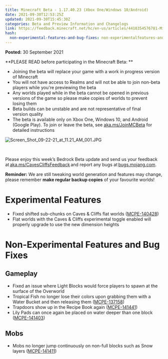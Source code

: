 ```yaml
---
title: Minecraft Beta - 1.17.40.23 (Xbox One/Windows 10/Android)
date: 2021-09-30T12:53:25Z
updated: 2021-09-30T15:45:30Z
categories: Beta and Preview Information and Changelogs
link: https://feedback.minecraft.net/hc/en-us/articles/4410354576781-Minecraft-Beta-1-17-40-23-Xbox-One-Windows-10-Android
hash:
  non-experimental-features-and-bug-fixes: non-experimentalfeatures-and-bug-fixes
---
```


**Posted:** 30 September 2021

**PLEASE READ before participating in the Minecraft Beta: **

- Joining the beta will replace your game with a work in progress version of Minecraft 
- You will not have access to Realms and will not be able to join non-beta players while you're previewing the beta
- Any worlds played while in the beta cannot be opened in previous versions of the game so please make copies of worlds to prevent losing them 
- Beta builds can be unstable and are not representative of final version quality 
- The beta is available only on Xbox One, Windows 10, and Android (Google Play). To join or leave the beta, see [aka.ms/JoinMCBeta](https://aka.ms/JoinMCBeta) for detailed instructions

![Screen_Shot_09-22-21_at_11.21_AM_001.JPG](https://feedback.minecraft.net/hc/article_attachments/4410349650573/Screen_Shot_09-22-21_at_11.21_AM_001.JPG)

 

Please enjoy this week’s Bedrock Beta update and send us your feedback at [aka.ms/CavesCliffsFeedback](http://aka.ms/CavesCliffsFeedback) and report any bugs at [bugs.mojang.com](http://bugs.mojang.com/).  

**Reminder:** We are still tweaking world generation and features may change, please remember **make regular backup copies** of your favourite worlds! 

# **Experimental Features** 

- Fixed shifted sub-chunks on Caves & Cliffs flat worlds ([MCPE-140428](https://bugs.mojang.com/browse/MCPE-140428))
- Flat worlds with the Caves & Cliffs experimental toggle enabled will properly upgrade to use the new dimension heights 

# **Non-Experimental Features and Bug Fixes** 

## **Gameplay** 

- Fixed an issue where Light Blocks would force players to spawn at the surface of the Overworld  
- Tropical Fish no longer lose their colors upon grabbing them with a Water Bucket and then releasing them ([MCPE-137158](https://bugs.mojang.com/browse/MCPE-137158))  
- Trapdoors show up in the Recipe Book again ([MCPE-141441](https://bugs.mojang.com/browse/MCPE-141441))  
- Lily Pads can once again be placed on water deeper than one block ([MCPE-141403](https://bugs.mojang.com/browse/MCPE-141403))  

## **Mobs** 

- Mobs no longer jump continuously on non-full blocks such as Snow layers ([MCPE-141411](https://bugs.mojang.com/browse/MCPE-141411))
